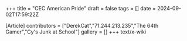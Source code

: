 +++
title = "CEC American Pride"
draft = false
tags = []
date = 2024-09-02T17:59:22Z

[Article]
contributors = ["DerekCat","71.244.213.235","The 64th Gamer","Cy's Junk at School"]
gallery = []
+++
text/x-wiki